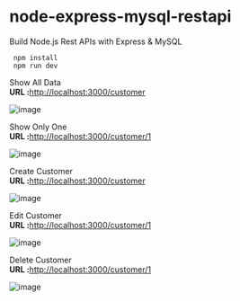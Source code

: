 # node-express-mysql-restapi
Build Node.js Rest APIs with Express &amp; MySQL

```
 npm install
 npm run dev
```
Show All Data<br>
<b>URL :</b><a href="http://localhost:3000/signup">http://localhost:3000/customer</a>
<br>

![image](https://user-images.githubusercontent.com/49555360/117572734-d578c200-b0f1-11eb-9f2e-e4f1cf1039eb.png)

Show Only One <br>
<b>URL :</b><a href="http://localhost:3000/customer/1">http://localhost:3000/customer/1</a>
<br>

![image](https://user-images.githubusercontent.com/49555360/117572761-f7724480-b0f1-11eb-96ec-272a007a6355.png)

Create  Customer<br>
<b>URL :</b><a href="http://localhost:3000/customer">http://localhost:3000/customer</a>
<br>

![image](https://user-images.githubusercontent.com/49555360/117572876-8f702e00-b0f2-11eb-9da9-aa448584feae.png)

Edit Customer<br>
<b>URL :</b><a href="http://localhost:3000/customer/1">http://localhost:3000/customer/1</a>
<br>

![image](https://user-images.githubusercontent.com/49555360/117572928-d5c58d00-b0f2-11eb-91f9-6467c05b4b23.png)

Delete Customer<br>
<b>URL :</b><a href="http://localhost:3000/customer/1">http://localhost:3000/customer/1</a>
<br>

![image](https://user-images.githubusercontent.com/49555360/117572935-e544d600-b0f2-11eb-88f9-eec999c60c57.png)
